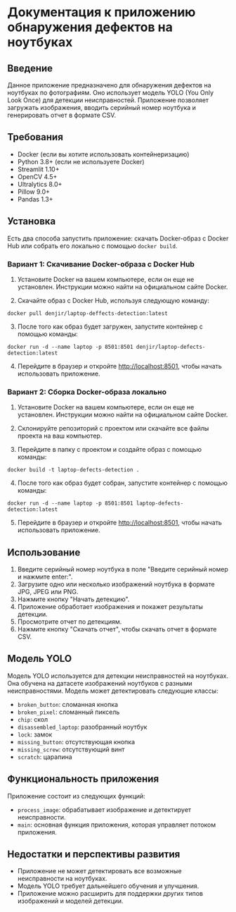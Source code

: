 # Документация к приложению обнаружения дефектов на ноутбуках

## Введение

Данное приложение предназначено для обнаружения дефектов на ноутбуках по фотографиям. Оно использует модель YOLO (You Only Look Once) для детекции неисправностей. Приложение позволяет загружать изображения, вводить серийный номер ноутбука и генерировать отчет в формате CSV.

## Требования

- Docker (если вы хотите использовать контейнеризацию)
- Python 3.8+ (если не используете Docker)
- Streamlit 1.10+
- OpenCV 4.5+
- Ultralytics 8.0+
- Pillow 9.0+
- Pandas 1.3+

## Установка

Есть два способа запустить приложение: скачать Docker-образ с Docker Hub или собрать его локально с помощью `docker build`.

### Вариант 1: Скачивание Docker-образа с Docker Hub

1. Установите Docker на вашем компьютере, если он еще не установлен. Инструкции можно найти на официальном сайте Docker.

2. Скачайте образ с Docker Hub, используя следующую команду:

```shell
docker pull denjir/laptop-deffects-detection:latest
```

3. После того как образ будет загружен, запустите контейнер с помощью команды:

```shell
docker run -d --name laptop -p 8501:8501 denjir/laptop-defects-detection:latest
```

4. Перейдите в браузер и откройте [http://localhost:8501](http://localhost:8501), чтобы начать использовать приложение.

### Вариант 2: Сборка Docker-образа локально

1. Установите Docker на вашем компьютере, если он еще не установлен. Инструкции можно найти на официальном сайте Docker.

2. Склонируйте репозиторий с проектом или скачайте все файлы проекта на ваш компьютер.

3. Перейдите в папку с проектом и создайте образ с помощью команды:

```shell
docker build -t laptop-defects-detection .
```

4. После того как образ будет собран, запустите контейнер с помощью команды:

```shell
docker run -d --name laptop -p 8501:8501 laptop-defects-detection:latest
```

5. Перейдите в браузер и откройте [http://localhost:8501](http://localhost:8501), чтобы начать использовать приложение.

## Использование

1. Введите серийный номер ноутбука в поле "Введите серийный номер и нажмите enter:".
2. Загрузите одно или несколько изображений ноутбука в формате JPG, JPEG или PNG.
3. Нажмите кнопку "Начать детекцию".
4. Приложение обработает изображения и покажет результаты детекции.
5. Просмотрите отчет по детекциям.
6. Нажмите кнопку "Скачать отчет", чтобы скачать отчет в формате CSV.

## Модель YOLO

Модель YOLO используется для детекции неисправностей на ноутбуках. Она обучена на датасете изображений ноутбуков с разными неисправностями. Модель может детектировать следующие классы:

- `broken_button`: сломанная кнопка
- `broken_pixel`: сломанный пиксель
- `chip`: скол
- `disassembled_laptop`: разобранный ноутбук
- `lock`: замок
- `missing_button`: отсутствующая кнопка
- `missing_screw`: отсутствующий винт
- `scratch`: царапина

## Функциональность приложения

Приложение состоит из следующих функций:

- `process_image`: обрабатывает изображение и детектирует неисправности.
- `main`: основная функция приложения, которая управляет потоком приложения.

## Недостатки и перспективы развития

- Приложение не может детектировать все возможные неисправности на ноутбуках.
- Модель YOLO требует дальнейшего обучения и улучшения.
- Приложение можно расширить для поддержки других типов изображений и моделей детекции.
